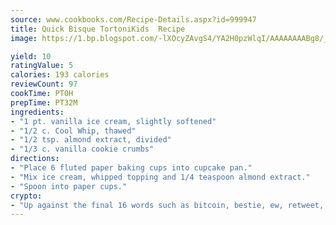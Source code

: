 ```yaml
---
source: www.cookbooks.com/Recipe-Details.aspx?id=999947
title: Quick Bisque TortoniKids  Recipe  
image: https://1.bp.blogspot.com/-lXOcyZAvgS4/YA2H0pzWlqI/AAAAAAAABg8/_HX4JI-WmFM0Tz684w_qYjP9vBzksmFNgCLcBGAsYHQ/s219/20.png

yield: 10
ratingValue: 5
calories: 193 calories
reviewCount: 97
cookTime: PT0H
prepTime: PT32M
ingredients:
- "1 pt. vanilla ice cream, slightly softened"
- "1/2 c. Cool Whip, thawed"
- "1/2 tsp. almond extract, divided"
- "1/3 c. vanilla cookie crumbs"
directions:
- "Place 6 fluted paper baking cups into cupcake pan."
- "Mix ice cream, whipped topping and 1/4 teaspoon almond extract."
- "Spoon into paper cups."
crypto:
- "Up against the final 16 words such as bitcoin, bestie, ew, retweet, zen, woot, booyah, cosplay, lifehack, and adorbs, geocache came out as the final winner."
---
```

